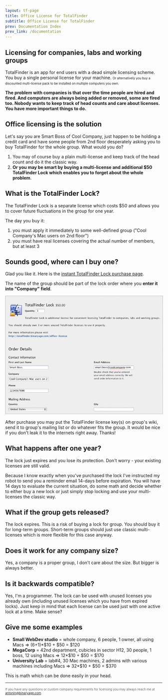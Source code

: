 ```yaml
---
layout: tf-page
title: Office License for TotalFinder
subtitle: Office License for TotalFinder
prev: Documentation Index
prev_link: /documentation
---
```


## Licensing for companies, labs and working groups

TotalFinder is an app for end users with a dead simple licensing scheme. You buy a single personal license for your machine. <span style="font-size:10px">Or alternatively you buy a discounted multi-license pack to be installed on multiple computers you own.</span>

<b>The problem with companies is that over the time people are hired and fired. And computers are always being added or removed, some are fired too. Nobody wants to keep track of head counts and care about licenses. You have more important things to do.</b>

## Office licensing is the solution

Let's say you are Smart Boss of Cool Company, just happen to be holding a credit card and have some people from 2nd floor desperately asking you to buy TotalFinder for the whole group. What would you do?

1. You may of course buy a plain multi-license and keep track of the head count and do it the classic way.
2. **Or you may be smart by buying a multi-license and additional $50 TotalFinder Lock which enables you to forget about the whole problem**.

## What is the TotalFinder Lock?

The TotalFinder Lock is a separate license which costs $50 and allows you to cover future fluctuations in the group for one year.

The day you buy it:

1. you must apply it immediately to some well-defined group ("Cool Company's Mac users on 2nd floor")
2. you must have real licenses covering the actual number of members, but at least 3

## Sounds good, where can I buy one?

Glad you like it. Here is the [instant TotalFinder Lock purchase page](https://sites.fastspring.com/binaryage/instant/totalfinderlock).

The name of the group should be part of the lock order where you **enter it into "Company" field**.

<img src="/images/totalfinder-lock-registration.png" style="border: 1px solid #bbb">

After purchase you may put the TotalFinder license key(s) on group's wiki, send it to group's mailing list or do whatever fits the group. It would be nice if you don't leak it to the internets right away. Thanks!

## What happens after one year?

The lock just expires and you lose its protection. Don't worry - your existing licenses are still valid.

Because I know exactly when you've purchased the lock I've instructed my robot to send you a reminder email 14-days before expiration. You will have 14 days to evaluate the current situation, do some math and decide whether to either buy a new lock or just simply stop locking and use your multi-licenses the classic way.

## What if the group gets released?

The lock expires. This is a risk of buying a lock for group. You should buy it for long-term groups. Short-term groups should just use classic multi-licenses which is more flexible for this case anyway.

## Does it work for any company size?

Yes, a company is a proper group, I don't care about the size. But bigger is always better.

## Is it backwards compatible?

Yes, I'm a programmer. The lock can be used with unused licenses you already own (including unused licenses which you have from expired locks). Just keep in mind that each license can be used just with one active lock at a time. Make sense?

## Give me some examples

* **Small WebDev studio** = whole company, 6 people, 1 owner, all using Macs => (6+1)*$10 + $50 = $120
* **MegaCorp** = 42nd department, cubicles in sector H12, 30 people, 1 boss, 12 using Macs => 12*$10 + $50 = $170
* **University Lab** = lab#4, 30 Mac machines, 2 admins with various machines including Macs => 32*$10 + $50 = $370

This is math which can be done easily in your head.

---

<div style="color: #666; font-size: 10px">
    If you have any questions or custom company requirements for licensing you may always reach me at <a href="mailto:antonin@binaryage.com">antonin@binaryage.com</a>.
</div>